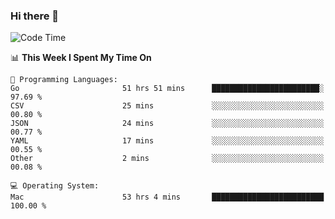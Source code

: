 ### Hi there 👋

<!--
**CrazyCollin/crazycollin** is a ✨ _special_ ✨ repository because its `README.md` (this file) appears on your GitHub profile.

Here are some ideas to get you started:

- 🔭 I’m currently working on ...
- 🌱 I’m currently learning ...
- 👯 I’m looking to collaborate on ...
- 🤔 I’m looking for help with ...
- 💬 Ask me about ...
- 📫 How to reach me: ...
- 😄 Pronouns: ...
- ⚡ Fun fact: ...
-->

<!--START_SECTION:waka-->
![Code Time](http://img.shields.io/badge/Code%20Time-2%2C932%20hrs%2043%20mins-blue)

📊 **This Week I Spent My Time On** 

```text
💬 Programming Languages: 
Go                       51 hrs 51 mins      ████████████████████████░   97.69 % 
CSV                      25 mins             ░░░░░░░░░░░░░░░░░░░░░░░░░   00.80 % 
JSON                     24 mins             ░░░░░░░░░░░░░░░░░░░░░░░░░   00.77 % 
YAML                     17 mins             ░░░░░░░░░░░░░░░░░░░░░░░░░   00.55 % 
Other                    2 mins              ░░░░░░░░░░░░░░░░░░░░░░░░░   00.08 % 

💻 Operating System: 
Mac                      53 hrs 4 mins       █████████████████████████   100.00 % 
```


<!--END_SECTION:waka-->
